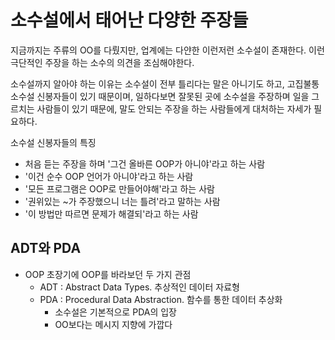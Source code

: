 # 소수설에서 태어난 다양한 주장들

지금까지는 주류의 OO를 다뤘지만, 업계에는 다얀한 이런저런 소수설이 존재한다. 이런 극단적인 주장을 하는 소수의 의견을 조심해야한다.

소수설까지 알아야 하는 이유는 소수설이 전부 틀리다는 말은 아니기도 하고, 고집불통 소수설 신봉자들이 있기 때문이며, 일하다보면 잘못된 곳에 소수설을 주장하며 일을 그르치는 사람들이 있기 때문에, 말도 안되는 주장을 하는 사람들에게 대처하는 자세가 필요하다.

소수설 신봉자들의 특징

- 처음 듣는 주장을 하며 '그건 올바른 OOP가 아니야'라고 하는 사람
- '이건 순수 OOP 언어가 아니야'라고 하는 사람
- '모든 프로그램은 OOP로 만들어야해'라고 하는 사람
- '권위있는 ~가 주장했으니 너는 틀려'라고 말하는 사람
- '이 방법만 따르면 문제가 해결되'라고 하는 사람



## ADT와 PDA

- OOP 초장기에 OOP를 바라보던 두 가지 관점
  - ADT : Abstract Data Types. 추상적인 데이터 자료형
  - PDA : Procedural Data Abstraction. 함수를 통한 데이터 추상화
    - 소수설은 기본적으로 PDA의 입장
    - OO보다는 메시지 지향에 가깝다

